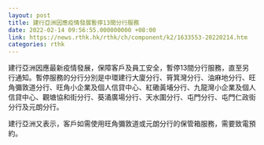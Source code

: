 ```yaml
---
layout: post
title: 建行亞洲因應疫情發展暫停13間分行服務
date: 2022-02-14 09:56:55.000000000 +08:00
link: https://news.rthk.hk/rthk/ch/component/k2/1633553-20220214.htm
categories: rthk
---
```


建行亞洲因應最新疫情發展，保障客戶及員工安全，暫停13間分行服務，直至另行通知。暫停服務的分行分別是中環建行大廈分行、筲箕灣分行、油麻地分行、旺角彌敦道分行、旺角小企業及個人信貸中心、紅磡黃埔分行、九龍灣小企業及個人信貸中心、觀塘協和街分行、葵涌廣場分行、天水圍分行、屯門分行、屯門仁政街分行及元朗分行。

建行亞洲又表示，客戶如需使用旺角彌敦道或元朗分行的保管箱服務，需要致電預約。
